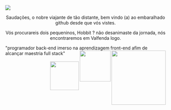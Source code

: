 ![](https://komarev.com/ghpvc/?username=git-cardoso-username&label=PROFILE+VIEWS&style=flat-square&color=lightgrey)

<p align="center">
    Saudações, o nobre viajante de tão distante, bem vindo (a) ao embaralhado github desde que vós vistes.
</p>

<p align="center">
    Vós procurareis dois pequeninos, Hobbit ? não desanimaste da jornada, nós	encontraremos  em Valfenda logo.
</p>
"programador back-end imerso na aprendizagem front-end afim de alcançar maestria full stack"





<img  align=right src="https://img.shields.io/badge/shell_script-%23121011.svg?style=for-the-badge&logo=gnu-bash&logoColor=white" width="170" />
<img  align=right src="https://img.shields.io/badge/Linux-FCC624?style=for-the-badge&logo=linux&logoColor=black" width="97"/>

<br/>
<br/>  
<img  align=right src="https://img.shields.io/badge/c++-%2300599C.svg?style=for-the-badge&logo=c%2B%2B&logoColor=white" width="90"/>
  
